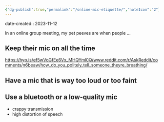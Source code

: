 ```yaml
---
{"dg-publish":true,"permalink":"/online-mic-etiquette/","noteIcon":"2"}
---
```


date-created:: 2023-11-12

In an online group meeting, my pet peeves are when people ...
## Keep their mic on all the time

https://hyp.is/ef5wVoGfEe6Vx_MHQYml0Q/www.reddit.com/r/AskReddit/comments/n6beaw/how_do_you_politely_tell_someone_theyre_breathing/
## Have a mic that is way too loud or too faint

## Use a bluetooth or a low-quality mic
- crappy transmission
- high distortion of speech
